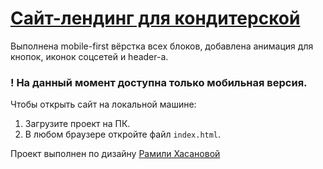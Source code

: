 # [Сайт-лендинг для кондитерской](https://nastyacodes.github.io/candy-store-landing/)


Выполнена mobile-first вёрстка всех блоков, добавлена анимация для кнопок, иконок соцсетей и header-а.

### ! На данный момент доступна только мобильная версия.


Чтобы открыть сайт на локальной машине:
1. Загрузите проект на ПК.
2. В любом браузере откройте файл `index.html`.


Проект выполнен по дизайну [Рамили Хасановой](https://www.behance.net/ramilya_ai)
